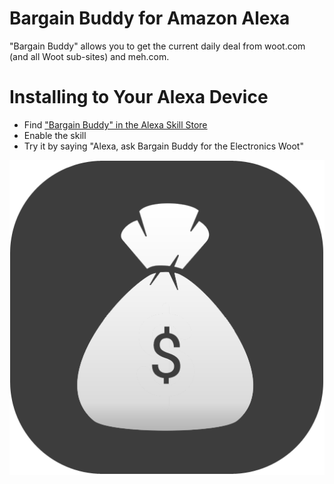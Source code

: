 # Bargain Buddy for Amazon Alexa
"Bargain Buddy" allows you to get the current daily deal from woot.com (and all Woot sub-sites) and meh.com.

# Installing to Your Alexa Device
- Find ["Bargain Buddy" in the Alexa Skill Store](http://amzn.to/2oGkVJt)
- Enable the skill
- Try it by saying "Alexa, ask Bargain Buddy for the Electronics Woot"

![Bargain Buddy Logo](https://raw.githubusercontent.com/nickschwab/alexa-bargain-buddy/master/logo/large_512x512.png)
